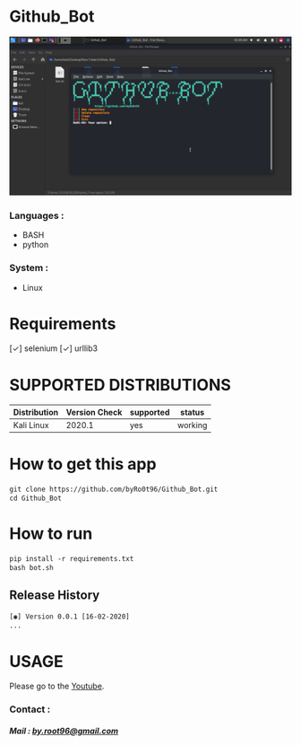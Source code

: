 # Github_Bot

![Github_Bot](./Screenshot/Screenshot-1.png)


### Languages :

* BASH
* python

### System :

* Linux

# Requirements
[✓] selenium
[✓] urllib3

# SUPPORTED DISTRIBUTIONS
|Distribution | Version Check | supported | status |
----------|-------|------|-------|
|Kali Linux|2020.1 | yes | working   |

# How to get this app
```
git clone https://github.com/byRo0t96/Github_Bot.git
cd Github_Bot
```

# How to run
```
pip install -r requirements.txt
bash bot.sh
```


## Release History
```
[◉] Version 0.0.1 [16-02-2020]
...
```

# USAGE
Please go to the [Youtube](https://youtu.be/HMvnF2vRROQ).

### Contact :

##### Mail : by.root96@gmail.com


